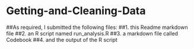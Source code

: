 # Getting-and-Cleaning-Data
##As required, I submitted the following files:
##1. this Readme markdown file
##2. an R script named run_analysis.R
##3. a markdown file called Codebook
##4. and the output of the R script
 

